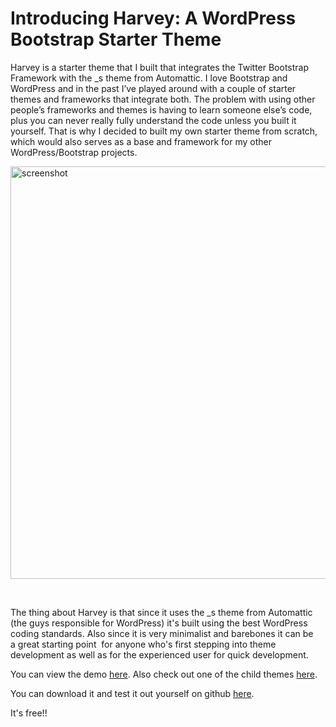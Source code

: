 

Introducing Harvey: A WordPress Bootstrap Starter Theme
===

Harvey is a starter theme that I built that integrates the Twitter Bootstrap Framework with the _s theme from Automattic. I love Bootstrap and WordPress and in the past I’ve played around with a couple of starter themes and frameworks that integrate both. The problem with using other people’s frameworks and themes is having to learn someone else’s code, plus you can never really fully understand the code unless you built it yourself. That is why I decided to built my own starter theme from scratch, which would also serves as a base and framework for my other WordPress/Bootstrap projects.

<img src="http://www.wpup.co/wp-content/uploads/2014/09/screenshot.png" alt="screenshot" width="880" height="660" />

&nbsp;

The thing about Harvey is that since it uses the _s theme from Automattic (the guys responsible for WordPress) it's built using the best WordPress coding standards. Also since it is very minimalist and barebones it can be a great starting point  for anyone who's first stepping into theme development as well as for the experienced user for quick development.

You can view the demo <a title="Harvey Theme" href="http://demos.wpup.co/harvey/" target="_blank">here</a>. Also check out one of the child themes <a title="Everest - Harvey Child Theme" href="http://demos.wpup.co/harvey-child/" target="_blank">here</a>.

You can download it and test it out yourself on github <a title="Harvey Theme on Github" href="https://github.com/bandid/harvey" target="_blank">here</a>.

It's free!!
